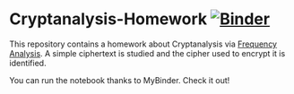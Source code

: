 # Cryptanalysis-Homework [![Binder](https://mybinder.org/badge_logo.svg)](https://mybinder.org/v2/gh/Nico769/Cryptanalysis-Homework/master)
This repository contains a homework about Cryptanalysis via [Frequency Analysis](https://en.wikipedia.org/wiki/Frequency_analysis). A simple ciphertext is studied and the cipher used to encrypt it is identified.

You can run the notebook thanks to MyBinder. Check it out!
